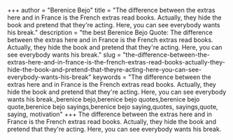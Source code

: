 +++
author = "Berenice Bejo"
title = "The difference between the extras here and in France is the French extras read books. Actually, they hide the book and pretend that they're acting. Here, you can see everybody wants his break."
description = "the best Berenice Bejo Quote: The difference between the extras here and in France is the French extras read books. Actually, they hide the book and pretend that they're acting. Here, you can see everybody wants his break."
slug = "the-difference-between-the-extras-here-and-in-france-is-the-french-extras-read-books-actually-they-hide-the-book-and-pretend-that-theyre-acting-here-you-can-see-everybody-wants-his-break"
keywords = "The difference between the extras here and in France is the French extras read books. Actually, they hide the book and pretend that they're acting. Here, you can see everybody wants his break.,berenice bejo,berenice bejo quotes,berenice bejo quote,berenice bejo sayings,berenice bejo saying,quotes, sayings,quote, saying, motivation"
+++
The difference between the extras here and in France is the French extras read books. Actually, they hide the book and pretend that they're acting. Here, you can see everybody wants his break.
